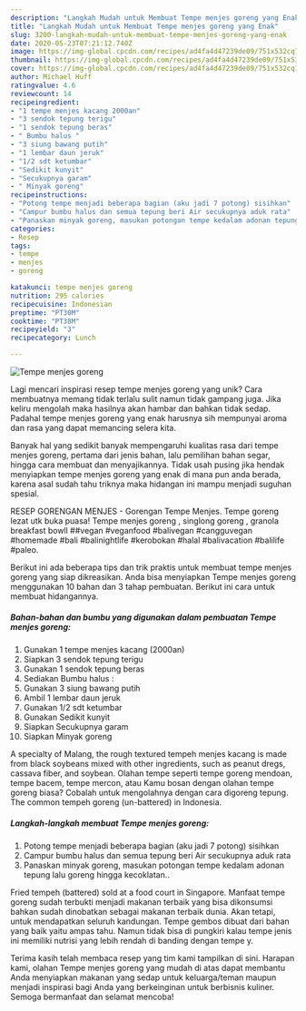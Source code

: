 ```yaml
---
description: "Langkah Mudah untuk Membuat Tempe menjes goreng yang Enak"
title: "Langkah Mudah untuk Membuat Tempe menjes goreng yang Enak"
slug: 3200-langkah-mudah-untuk-membuat-tempe-menjes-goreng-yang-enak
date: 2020-05-23T07:21:12.740Z
image: https://img-global.cpcdn.com/recipes/ad4fa4d47239de09/751x532cq70/tempe-menjes-goreng-foto-resep-utama.jpg
thumbnail: https://img-global.cpcdn.com/recipes/ad4fa4d47239de09/751x532cq70/tempe-menjes-goreng-foto-resep-utama.jpg
cover: https://img-global.cpcdn.com/recipes/ad4fa4d47239de09/751x532cq70/tempe-menjes-goreng-foto-resep-utama.jpg
author: Michael Huff
ratingvalue: 4.6
reviewcount: 14
recipeingredient:
- "1 tempe menjes kacang 2000an"
- "3 sendok tepung terigu"
- "1 sendok tepung beras"
- " Bumbu halus "
- "3 siung bawang putih"
- "1 lembar daun jeruk"
- "1/2 sdt ketumbar"
- "Sedikit kunyit"
- "Secukupnya garam"
- " Minyak goreng"
recipeinstructions:
- "Potong tempe menjadi beberapa bagian (aku jadi 7 potong) sisihkan"
- "Campur bumbu halus dan semua tepung beri Air secukupnya aduk rata"
- "Panaskan minyak goreng, masukan potongan tempe kedalam adonan tepung lalu goreng hingga kecoklatan.."
categories:
- Resep
tags:
- tempe
- menjes
- goreng

katakunci: tempe menjes goreng 
nutrition: 295 calories
recipecuisine: Indonesian
preptime: "PT30M"
cooktime: "PT38M"
recipeyield: "3"
recipecategory: Lunch

---
```



![Tempe menjes goreng](https://img-global.cpcdn.com/recipes/ad4fa4d47239de09/751x532cq70/tempe-menjes-goreng-foto-resep-utama.jpg)

Lagi mencari inspirasi resep tempe menjes goreng yang unik? Cara membuatnya memang tidak terlalu sulit namun tidak gampang juga. Jika keliru mengolah maka hasilnya akan hambar dan bahkan tidak sedap. Padahal tempe menjes goreng yang enak harusnya sih mempunyai aroma dan rasa yang dapat memancing selera kita.

Banyak hal yang sedikit banyak mempengaruhi kualitas rasa dari tempe menjes goreng, pertama dari jenis bahan, lalu pemilihan bahan segar, hingga cara membuat dan menyajikannya. Tidak usah pusing jika hendak menyiapkan tempe menjes goreng yang enak di mana pun anda berada, karena asal sudah tahu triknya maka hidangan ini mampu menjadi suguhan spesial.

RESEP GORENGAN MENJES - Gorengan Tempe Menjes. Tempe goreng lezat utk buka puasa! Tempe menjes goreng , singlong goreng , granola breakfast bowll ##vegan #veganfood #balivegan #cangguvegan #homemade #bali #balinightlife #kerobokan #halal #balivacation #balilife #paleo.


Berikut ini ada beberapa tips dan trik praktis untuk membuat tempe menjes goreng yang siap dikreasikan. Anda bisa menyiapkan Tempe menjes goreng menggunakan 10 bahan dan 3 tahap pembuatan. Berikut ini cara untuk membuat hidangannya.

<!--inarticleads1-->

##### Bahan-bahan dan bumbu yang digunakan dalam pembuatan Tempe menjes goreng:

1. Gunakan 1 tempe menjes kacang (2000an)
1. Siapkan 3 sendok tepung terigu
1. Gunakan 1 sendok tepung beras
1. Sediakan  Bumbu halus :
1. Gunakan 3 siung bawang putih
1. Ambil 1 lembar daun jeruk
1. Gunakan 1/2 sdt ketumbar
1. Gunakan Sedikit kunyit
1. Siapkan Secukupnya garam
1. Siapkan  Minyak goreng


A specialty of Malang, the rough textured tempeh menjes kacang is made from black soybeans mixed with other ingredients, such as peanut dregs, cassava fiber, and soybean. Olahan tempe seperti tempe goreng mendoan, tempe bacem, tempe mercon, atau Kamu bosan dengan olahan tempe goreng biasa? Cobalah untuk mengolahnya dengan cara digoreng tepung. The common tempeh goreng (un-battered) in Indonesia. 

<!--inarticleads2-->

##### Langkah-langkah membuat Tempe menjes goreng:

1. Potong tempe menjadi beberapa bagian (aku jadi 7 potong) sisihkan
1. Campur bumbu halus dan semua tepung beri Air secukupnya aduk rata
1. Panaskan minyak goreng, masukan potongan tempe kedalam adonan tepung lalu goreng hingga kecoklatan..


Fried tempeh (battered) sold at a food court in Singapore. Manfaat tempe goreng sudah terbukti menjadi makanan terbaik yang bisa dikonsumsi bahkan sudah dinobatkan sebagai makanan terbaik dunia. Akan tetapi, untuk mendapatkan seluruh kandungan. Tempe gembos dibuat dari bahan yang baik yaitu ampas tahu. Namun tidak bisa di pungkiri kalau tempe jenis ini memiliki nutrisi yang lebih rendah di banding dengan tempe y. 

Terima kasih telah membaca resep yang tim kami tampilkan di sini. Harapan kami, olahan Tempe menjes goreng yang mudah di atas dapat membantu Anda menyiapkan makanan yang sedap untuk keluarga/teman maupun menjadi inspirasi bagi Anda yang berkeinginan untuk berbisnis kuliner. Semoga bermanfaat dan selamat mencoba!
